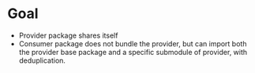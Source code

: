 # Goal

- Provider package shares itself
- Consumer package does not bundle the provider, but can import both the provider base package and a specific submodule of provider, with deduplication.